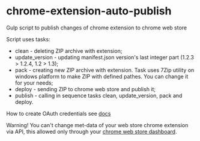 # chrome-extension-auto-publish
Gulp script to publish changes of chrome extension to chrome web store

Script uses tasks:
* clean - deleting ZIP archive with extension;
* update_version - updating manifest.json version's last integer part (1.2.3 > 1.2.4, 1.2 > 1.3);
* pack - creating new ZIP archive with extension. Task uses 7Zip utility on windows platform to make ZIP with defined pathes. You can change it for your needs;
* deploy - sending ZIP to chrome web store and publish it;
* publish - calling in sequence tasks clean, update_version, pack and deploy.

How to create OAuth credentials see [docs](https://developer.chrome.com/webstore/using_webstore_api)

Warning! You can't change met-data of your web store chrome extension via API, this allowed only through your [chrome web store dashboard](https://chrome.google.com/webstore/developer/dashboard).
